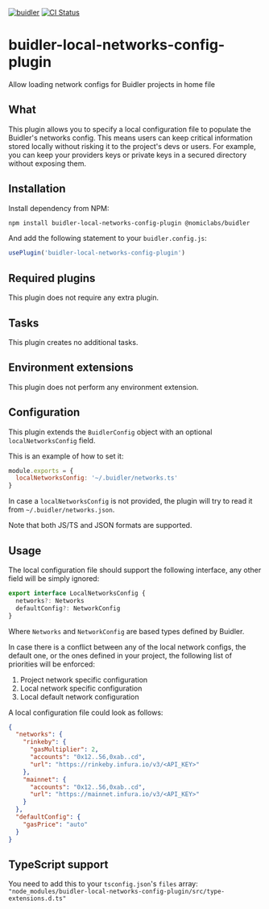 [![buidler](https://buidler.dev/buidler-plugin-badge.svg?1)](https://buidler.dev)
[![CI Status](https://github.com/facuspagnuolo/buidler-local-networks-config-plugin/workflows/CI/badge.svg)](https://github.com/facuspagnuolo/buidler-local-networks-config-plugin/actions)

# buidler-local-networks-config-plugin

Allow loading network configs for Buidler projects in home file 

## What

This plugin allows you to specify a local configuration file to populate the Buidler's networks config.
This means users can keep critical information stored locally without risking it to the project's devs or users.
For example, you can keep your providers keys or private keys in a secured directory without exposing them.

## Installation

Install dependency from NPM:

```bash
npm install buidler-local-networks-config-plugin @nomiclabs/buidler
```

And add the following statement to your `buidler.config.js`:

```js
usePlugin('buidler-local-networks-config-plugin')
```

## Required plugins

This plugin does not require any extra plugin.

## Tasks

This plugin creates no additional tasks.

## Environment extensions

This plugin does not perform any environment extension.

## Configuration

This plugin extends the `BuidlerConfig` object with an optional `localNetworksConfig` field.

This is an example of how to set it:

```js
module.exports = {
  localNetworksConfig: '~/.buidler/networks.ts'
}
```

In case a `localNetworksConfig` is not provided, the plugin will try to read it from `~/.buidler/networks.json`.

Note that both JS/TS and JSON formats are supported.

## Usage

The local configuration file should support the following interface, any other field will be simply ignored:

```ts
export interface LocalNetworksConfig {
  networks?: Networks
  defaultConfig?: NetworkConfig
}
```

Where `Networks` and `NetworkConfig` are based types defined by Buidler.

In case there is a conflict between any of the local network configs, the default one, or the ones defined in your
project, the following list of priorities will be enforced:

1. Project network specific configuration
2. Local network specific configuration
3. Local default network configuration

A local configuration file could look as follows:

```json
{
  "networks": {
    "rinkeby": {
      "gasMultiplier": 2,
      "accounts": "0x12..56,0xab..cd",
      "url": "https://rinkeby.infura.io/v3/<API_KEY>"
    },
    "mainnet": {
      "accounts": "0x12..56,0xab..cd",
      "url": "https://mainnet.infura.io/v3/<API_KEY>"
    }
  },
  "defaultConfig": {
    "gasPrice": "auto"
  }
}
```

## TypeScript support

You need to add this to your `tsconfig.json`'s `files` array: 
`"node_modules/buidler-local-networks-config-plugin/src/type-extensions.d.ts"`
